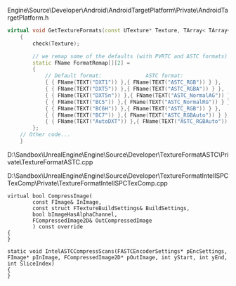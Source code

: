 Engine\Source\Developer\Android\AndroidTargetPlatform\Private\AndroidTargetPlatform.h

```cpp
virtual void GetTextureFormats(const UTexture* Texture, TArray< TArray<FName> >& OutFormats) const
	{
		check(Texture);

		// we remap some of the defaults (with PVRTC and ASTC formats)
		static FName FormatRemap[][2] =
		{
			// Default format:				ASTC format:
			{ { FName(TEXT("DXT1")) },{ FName(TEXT("ASTC_RGB")) } },
			{ { FName(TEXT("DXT5")) },{ FName(TEXT("ASTC_RGBA")) } },
			{ { FName(TEXT("DXT5n")) },{ FName(TEXT("ASTC_NormalAG")) } },
			{ { FName(TEXT("BC5")) },{ FName(TEXT("ASTC_NormalRG")) } },
			{ { FName(TEXT("BC6H")) },{ FName(TEXT("ASTC_RGB")) } },
			{ { FName(TEXT("BC7")) },{ FName(TEXT("ASTC_RGBAuto")) } },
			{ { FName(TEXT("AutoDXT")) },{ FName(TEXT("ASTC_RGBAuto")) } },
		};
    // Other code...
	}
```

D:\Sandbox\UnrealEngine\Engine\Source\Developer\TextureFormatASTC\Private\TextureFormatASTC.cpp

D:\Sandbox\UnrealEngine\Engine\Source\Developer\TextureFormatIntelISPCTexComp\Private\TextureFormatIntelISPCTexComp.cpp

```
virtual bool CompressImage(
		const FImage& InImage,
		const struct FTextureBuildSettings& BuildSettings,
		bool bImageHasAlphaChannel,
		FCompressedImage2D& OutCompressedImage
		) const override
{
}

static void IntelASTCCompressScans(FASTCEncoderSettings* pEncSettings, FImage* pInImage, FCompressedImage2D* pOutImage, int yStart, int yEnd, int SliceIndex)
{
}
```

